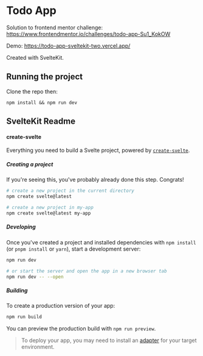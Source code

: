 # Todo App

Solution to frontend mentor challenge: https://www.frontendmentor.io/challenges/todo-app-Su1_KokOW

Demo: https://todo-app-sveltekit-two.vercel.app/

Created with SvelteKit.

## Running the project

Clone the repo then:
```
npm install && npm run dev
```

## SvelteKit Readme

#### create-svelte

Everything you need to build a Svelte project, powered by [`create-svelte`](https://github.com/sveltejs/kit/tree/master/packages/create-svelte).

##### Creating a project

If you're seeing this, you've probably already done this step. Congrats!

```bash
# create a new project in the current directory
npm create svelte@latest

# create a new project in my-app
npm create svelte@latest my-app
```

##### Developing

Once you've created a project and installed dependencies with `npm install` (or `pnpm install` or `yarn`), start a development server:

```bash
npm run dev

# or start the server and open the app in a new browser tab
npm run dev -- --open
```

##### Building

To create a production version of your app:

```bash
npm run build
```

You can preview the production build with `npm run preview`.

> To deploy your app, you may need to install an [adapter](https://kit.svelte.dev/docs/adapters) for your target environment.
